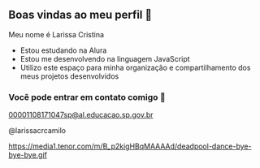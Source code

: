 ## Boas vindas ao meu perfil 💙

Meu nome é Larissa Cristina

- Estou estudando na Alura
- Estou me desenvolvendo na linguagem JavaScript
-  Utilizo este espaço para minha organização e compartilhamento dos meus projetos desenvolvidos

### Você pode entrar em contato comigo 📧

00001108171047sp@al.educacao.sp.gov.br

@larissacrcamilo



https://media1.tenor.com/m/B_p2kigHBqMAAAAd/deadpool-dance-bye-bye-bye.gif
